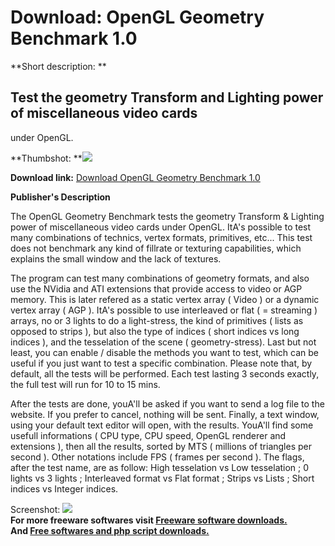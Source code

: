 # Download: OpenGL Geometry Benchmark 1.0

**Short description: **

## Test the geometry Transform and Lighting power of miscellaneous video cards
under OpenGL.

  
**Thumbshot: **![](http://www.freewarefiles.com/screenshot/ogl_benchmark_md.gif)   
  
**Download link:** [Download OpenGL Geometry Benchmark 1.0](http://freesoftwares.boysofts.com/OpenGL-Geometry-Benchmark_program_21244.html)  
  

**Publisher's Description**  
  

The OpenGL Geometry Benchmark tests the geometry Transform & Lighting power of
miscellaneous video cards under OpenGL. ItA's possible to test many
combinations of technics, vertex formats, primitives, etc... This test does
not benchmark any kind of fillrate or texturing capabilities, which explains
the small window and the lack of textures.

The program can test many combinations of geometry formats, and also use the
NVidia and ATI extensions that provide access to video or AGP memory. This is
later refered as a static vertex array ( Video ) or a dynamic vertex array (
AGP ). ItA's possible to use interleaved or flat ( = streaming ) arrays, no or
3 lights to do a light-stress, the kind of primitives ( lists as opposed to
strips ), but also the type of indices ( short indices vs long indices ), and
the tesselation of the scene ( geometry-stress). Last but not least, you can
enable / disable the methods you want to test, which can be useful if you just
want to test a specific combination. Please note that, by default, all the
tests will be performed. Each test lasting 3 seconds exactly, the full test
will run for 10 to 15 mins.

After the tests are done, youA'll be asked if you want to send a log file to
the website. If you prefer to cancel, nothing will be sent. Finally, a text
window, using your default text editor will open, with the results. YouA'll
find some usefull informations ( CPU type, CPU speed, OpenGL renderer and
extensions ), then all the results, sorted by MTS ( millions of triangles per
second ). Other notations include FPS ( frames per second ). The flags, after
the test name, are as follow: High tesselation vs Low tesselation ; 0 lights
vs 3 lights ; Interleaved format vs Flat format ; Strips vs Lists ; Short
indices vs Integer indices.

  
  
Screenshot: ![](http://www.freewarefiles.com/screenshot/ogl_benchmark.gif)  
**For more freeware softwares visit [Freeware software downloads.](http://freesoftwares.boysofts.com/)**   
**And [Free softwares and php script downloads.](http://www.boysofts.com/)**


